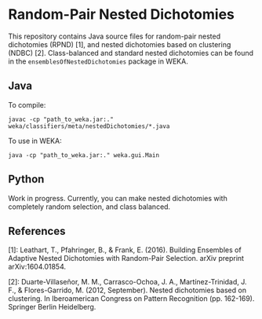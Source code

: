 Random-Pair Nested Dichotomies
==============================

This repository contains Java source files for random-pair nested dichotomies (RPND) [1], and nested dichotomies based on clustering (NDBC) [2]. Class-balanced and standard nested dichotomies can be found in the `ensemblesOfNestedDichotomies` package in WEKA.

Java 
----

To compile:

    javac -cp "path_to_weka.jar:." weka/classifiers/meta/nestedDichotomies/*.java
  
To use in WEKA:

    java -cp "path_to_weka.jar:." weka.gui.Main
    
Python
------

Work in progress. Currently, you can make nested dichotomies with completely random selection, and class balanced.

References
----------

[1]: Leathart, T., Pfahringer, B., & Frank, E. (2016). Building Ensembles of Adaptive Nested Dichotomies with Random-Pair Selection. arXiv preprint arXiv:1604.01854.

[2]: Duarte-Villaseñor, M. M., Carrasco-Ochoa, J. A., Martínez-Trinidad, J. F., & Flores-Garrido, M. (2012, September). Nested dichotomies based on clustering. In Iberoamerican Congress on Pattern Recognition (pp. 162-169). Springer Berlin Heidelberg.


